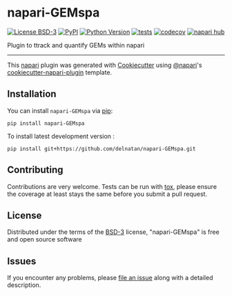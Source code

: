 # napari-GEMspa

[![License BSD-3](https://img.shields.io/pypi/l/napari-GEMspa.svg?color=green)](https://github.com/delnatan/napari-GEMspa/raw/main/LICENSE)
[![PyPI](https://img.shields.io/pypi/v/napari-GEMspa.svg?color=green)](https://pypi.org/project/napari-GEMspa)
[![Python Version](https://img.shields.io/pypi/pyversions/napari-GEMspa.svg?color=green)](https://python.org)
[![tests](https://github.com/delnatan/napari-GEMspa/workflows/tests/badge.svg)](https://github.com/delnatan/napari-GEMspa/actions)
[![codecov](https://codecov.io/gh/delnatan/napari-GEMspa/branch/main/graph/badge.svg)](https://codecov.io/gh/delnatan/napari-GEMspa)
[![napari hub](https://img.shields.io/endpoint?url=https://api.napari-hub.org/shields/napari-GEMspa)](https://napari-hub.org/plugins/napari-GEMspa)

Plugin to ttrack and quantify GEMs within napari

----------------------------------

This [napari] plugin was generated with [Cookiecutter] using [@napari]'s [cookiecutter-napari-plugin] template.

<!--
Don't miss the full getting started guide to set up your new package:
https://github.com/napari/cookiecutter-napari-plugin#getting-started

and review the napari docs for plugin developers:
https://napari.org/stable/plugins/index.html
-->

## Installation

You can install `napari-GEMspa` via [pip]:

    pip install napari-GEMspa



To install latest development version :

    pip install git+https://github.com/delnatan/napari-GEMspa.git


## Contributing

Contributions are very welcome. Tests can be run with [tox], please ensure
the coverage at least stays the same before you submit a pull request.

## License

Distributed under the terms of the [BSD-3] license,
"napari-GEMspa" is free and open source software

## Issues

If you encounter any problems, please [file an issue] along with a detailed description.

[napari]: https://github.com/napari/napari
[Cookiecutter]: https://github.com/audreyr/cookiecutter
[@napari]: https://github.com/napari
[MIT]: http://opensource.org/licenses/MIT
[BSD-3]: http://opensource.org/licenses/BSD-3-Clause
[GNU GPL v3.0]: http://www.gnu.org/licenses/gpl-3.0.txt
[GNU LGPL v3.0]: http://www.gnu.org/licenses/lgpl-3.0.txt
[Apache Software License 2.0]: http://www.apache.org/licenses/LICENSE-2.0
[Mozilla Public License 2.0]: https://www.mozilla.org/media/MPL/2.0/index.txt
[cookiecutter-napari-plugin]: https://github.com/napari/cookiecutter-napari-plugin

[file an issue]: https://github.com/delnatan/napari-GEMspa/issues

[napari]: https://github.com/napari/napari
[tox]: https://tox.readthedocs.io/en/latest/
[pip]: https://pypi.org/project/pip/
[PyPI]: https://pypi.org/
